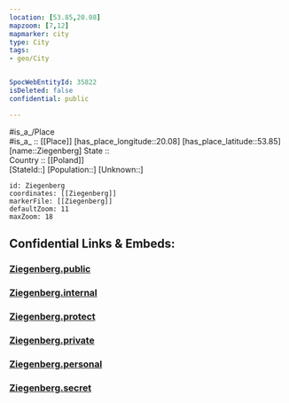 ```yaml
---
location: [53.85,20.08] 
mapzoom: [7,12] 
mapmarker: city 
type: City
tags:
- geo/City


SpocWebEntityId: 35822
isDeleted: false
confidential: public

---
```

#is_a_/Place  
#is_a_ :: [[Place]] 
[has_place_longitude::20.08] 
[has_place_latitude::53.85] 
[name::Ziegenberg] 
State ::  
Country :: [[Poland]]  
[StateId::] 
[Population::] 
[Unknown::] 


```leaflet
id: Ziegenberg
coordinates: [[Ziegenberg]] 
markerFile: [[Ziegenberg]] 
defaultZoom: 11 
maxZoom: 18
```


## Confidential Links & Embeds: 

### [Ziegenberg.public](/_public/\Earth\Continent\Europe\Europe~East\Poland\Provinces~Poland\Warmian-Masurian\CityZiegenberg.public.md) 

### [Ziegenberg.internal](/_internal/\Earth\Continent\Europe\Europe~East\Poland\Provinces~Poland\Warmian-Masurian\CityZiegenberg.internal.md) 

### [Ziegenberg.protect](/_protect/\Earth\Continent\Europe\Europe~East\Poland\Provinces~Poland\Warmian-Masurian\CityZiegenberg.protect.md) 

### [Ziegenberg.private](/_private/\Earth\Continent\Europe\Europe~East\Poland\Provinces~Poland\Warmian-Masurian\CityZiegenberg.private.md) 

### [Ziegenberg.personal](/_personal/\Earth\Continent\Europe\Europe~East\Poland\Provinces~Poland\Warmian-Masurian\CityZiegenberg.personal.md) 

### [Ziegenberg.secret](/_secret/\Earth\Continent\Europe\Europe~East\Poland\Provinces~Poland\Warmian-Masurian\CityZiegenberg.secret.md)

